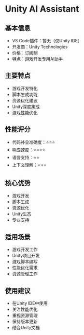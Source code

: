 # Unity AI Assistant

## 基本信息
- VS Code插件：暂无（仅Unity IDE）
- 开发商：Unity Technologies
- 价格：订阅制
- 特点：游戏开发专用AI助手

## 主要特点
- 游戏开发特化
- 脚本生成功能
- 资源优化建议
- Unity深度集成
- 游戏性能优化

## 性能评分
- 代码补全准确度：⭐️⭐️⭐️
- 响应速度：⭐️⭐️⭐️⭐️
- 语言支持：⭐️⭐️
- 上下文理解：⭐️⭐️⭐️

## 核心优势
- 游戏开发
- 脚本生成
- 资源优化
- Unity生态
- 专业支持

## 适用场景
- 游戏开发工作
- Unity项目开发
- 游戏脚本编写
- 性能优化需求
- 资源管理工作

## 使用建议
- 在Unity IDE中使用
- 关注性能优化
- 重视资源管理
- 保持版本更新
- 结合Unity文档